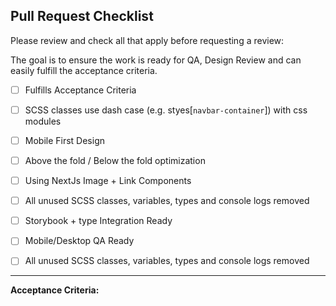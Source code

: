 ## Pull Request Checklist

Please review and check all that apply before requesting a review:

The goal is to ensure the work is ready for QA, Design Review and can easily fulfill the acceptance criteria.

- [ ] Fulfills Acceptance Criteria
- [ ] SCSS classes use dash case (e.g. styes[`navbar-container`]) with css modules
- [ ] Mobile First Design
- [ ] Above the fold / Below the fold optimization
- [ ] Using NextJs Image + Link Components
- [ ] All unused SCSS classes, variables, types and console logs removed
- [ ] Storybook + type Integration Ready
- [ ] Mobile/Desktop QA Ready
- [ ] All unused SCSS classes, variables, types and console logs removed


---

**Acceptance Criteria:**
<!-- Describe the requirments/objective of this component in bullet form -->

